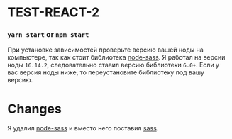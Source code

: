# TEST-REACT-2

### `yarn start` or `npm start`

При установке зависимостей проверьте версию вашей ноды на компьютере, так как стоит библиотека [node-sass](https://www.npmjs.com/package/node-sass).
Я работал на версии ноды `16.14.2`, следовательно ставил версию библиотеки `6.0+`. Если у вас версия ноды ниже, то переустановите библиотеку под вашу версию.

# Changes
Я удалил [node-sass](https://www.npmjs.com/package/node-sass) и вместо него поставил [sass](https://www.npmjs.com/package/sass).
